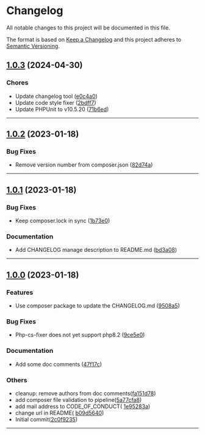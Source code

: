 <!--- BEGIN HEADER -->
# Changelog

All notable changes to this project will be documented in this file.

The format is based on [Keep a Changelog](https://keepachangelog.com/en/1.0.0/)
and this project adheres to [Semantic Versioning](https://semver.org/spec/v2.0.0.html).
<!--- END HEADER -->

## [1.0.3](https://github.com/escapio/php-iterables/compare/v1.0.2...v1.0.3) (2024-04-30)

### Chores

* Update changelog tool ([e0c4a0](https://github.com/escapio/php-iterables/commit/e0c4a0bbd61488ffb2adc7fa61ff8d7652416c9f))
* Update code style fixer ([2bdff7](https://github.com/escapio/php-iterables/commit/2bdff74c1df9d65438e2c3f6426ef5a7c1a690f7))
* Update PHPUnit to v10.5.20 ([71b6ed](https://github.com/escapio/php-iterables/commit/71b6ed041b53667b76430ea6c24b15f771b1cca9))


---

## [1.0.2](https://github.com/escapio/php-iterables/compare/v1.0.1...v1.0.2) (2023-01-18)

### Bug Fixes

* Remove version number from composer.json ([82d74a](https://github.com/escapio/php-iterables/commit/82d74afe16903c1b541ec713899561a8792764b9))


---

## [1.0.1](https://github.com/escapio/php-iterables/compare/v1.0.0...v1.0.1) (2023-01-18)

### Bug Fixes

* Keep composer.lock in sync ([1b73e0](https://github.com/escapio/php-iterables/commit/1b73e069a8a53627bcabc078df078bfe05491562))

### Documentation

* Add CHANGELOG manage description to README.md ([bd3a08](https://github.com/escapio/php-iterables/commit/bd3a08b4cb2ceedee805169479baf0f6142feba6))


---

## [1.0.0](https://github.com/escapio/php-iterables/compare/0.0.0...v1.0.0) (2023-01-18)

### Features

* Use composer package to update the CHANGELOG.md ([9508a5](https://github.com/escapio/php-iterables/commit/9508a50aae2b67b13bc06a8fed35ff35056aa9ef))

### Bug Fixes

* Php-cs-fixer does not yet support php8.2 ([9ce5e0](https://github.com/escapio/php-iterables/commit/9ce5e0886d2a0aed8b923c882053126302c87f9f))

### Documentation

* Add some doc comments ([47f17c](https://github.com/escapio/php-iterables/commit/47f17cb1585279b71d02344b20dfdfed38549ef6))

### Others

* cleanup: remove authors from doc comments([fa151d78](
  https://github.com/escapio/php-iterables/commit/fa151d78f6bf9ed189671ec63d59ad81505ed2c0))
* add composer file validation to pipeline([5a77cfa8](
  https://github.com/escapio/php-iterables/commit/5a77cfa8a504d3097ad7f9b1595321fd80e6f158))
* add mail address to CODE_OF_CONDUCT(
  [1e95283a](https://github.com/escapio/php-iterables/commit/1e95283a818083a78a5a096a6dbe5042ca0d2026))
* change url in README(
  [b09d5640](https://github.com/escapio/php-iterables/commit/b09d5640cd85094ef833c853689ec89252486e20))
* Initial commit([2c0f9235](https://github.com/escapio/php-iterables/commit/2c0f92358a418dbca57c5ea060a24e4724de0357))

---

